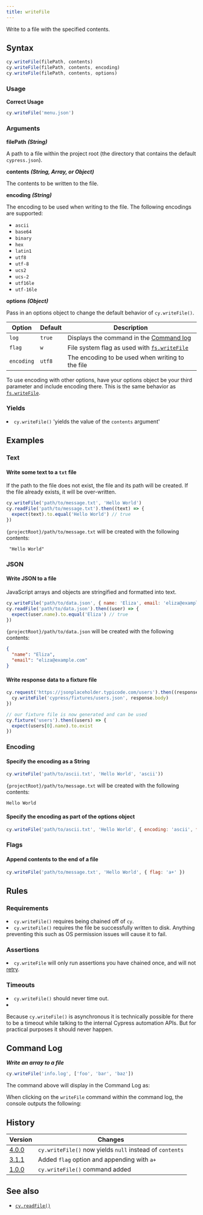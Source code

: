 ```yaml
---
title: writeFile
---
```


Write to a file with the specified contents.

## Syntax

```javascript
cy.writeFile(filePath, contents)
cy.writeFile(filePath, contents, encoding)
cy.writeFile(filePath, contents, options)
```

### Usage

**<Icon name="check-circle" color="green"></Icon> Correct Usage**

```javascript
cy.writeFile('menu.json')
```

### Arguments

**<Icon name="angle-right"></Icon> filePath** ***(String)***

A path to a file within the project root (the directory that contains the default `cypress.json`).

**<Icon name="angle-right"></Icon> contents** ***(String, Array, or Object)***

The contents to be written to the file.

**<Icon name="angle-right"></Icon> encoding**  ***(String)***

The encoding to be used when writing to the file. The following encodings are supported:

* `ascii`
* `base64`
* `binary`
* `hex`
* `latin1`
* `utf8`
* `utf-8`
* `ucs2`
* `ucs-2`
* `utf16le`
* `utf-16le`

**<Icon name="angle-right"></Icon> options**  ***(Object)***

Pass in an options object to change the default behavior of `cy.writeFile()`.

Option | Default | Description
--- | --- | ---
`log` | `true` | Displays the command in the [Command log](/guides/core-concepts/test-runner#Command-Log)
`flag` | `w` | File system flag as used with [`fs.writeFile`](https://nodejs.org/api/fs.html#fs_file_system_flags)
`encoding` | `utf8` | The encoding to be used when writing to the file

<Alert type="info">


To use encoding with other options, have your options object be your third parameter and include encoding there. This is the same behavior as [`fs.writeFile`](https://nodejs.org/api/fs.html#fs_fs_writefile_file_data_options_callback).

</Alert>

### Yields [<Icon name="question-circle"/>](introduction-to-cypress#Subject-Management)

<List><li>`cy.writeFile()` 'yields the value of the <code>contents</code> argument' </li></List>

## Examples

### Text

#### Write some text to a `txt` file

If the path to the file does not exist, the file and its path will be created. If the file already exists, it will be over-written.

```javascript
cy.writeFile('path/to/message.txt', 'Hello World')
cy.readFile('path/to/message.txt').then((text) => {
  expect(text).to.equal('Hello World') // true
})
```

`{projectRoot}/path/to/message.txt` will be created with the following contents:

```text
 "Hello World"
```

### JSON

#### Write JSON to a file

JavaScript arrays and objects are stringified and formatted into text.

```javascript
cy.writeFile('path/to/data.json', { name: 'Eliza', email: 'eliza@example.com' })
cy.readFile('path/to/data.json').then((user) => {
  expect(user.name).to.equal('Eliza') // true
})
```

`{projectRoot}/path/to/data.json` will be created with the following contents:

```json
{
  "name": "Eliza",
  "email": "eliza@example.com"
}
```

#### Write response data to a fixture file

```javascript
cy.request('https://jsonplaceholder.typicode.com/users').then((response) => {
  cy.writeFile('cypress/fixtures/users.json', response.body)
})

// our fixture file is now generated and can be used
cy.fixture('users').then((users) => {
  expect(users[0].name).to.exist
})
```

### Encoding

#### Specify the encoding as a String

```javascript
cy.writeFile('path/to/ascii.txt', 'Hello World', 'ascii'))
```

`{projectRoot}/path/to/message.txt` will be created with the following contents:

```text
Hello World
```

#### Specify the encoding as part of the options object

```javascript
cy.writeFile('path/to/ascii.txt', 'Hello World', { encoding: 'ascii', flag: 'a+' })
```

### Flags

#### Append contents to the end of a file

```javascript
cy.writeFile('path/to/message.txt', 'Hello World', { flag: 'a+' })
```

## Rules

### Requirements [<Icon name="question-circle"/>](introduction-to-cypress#Chains-of-Commands)

<List><li>`cy.writeFile()` requires being chained off of `cy`.</li><li>`cy.writeFile()` requires the file be successfully written to disk. Anything preventing this such as OS permission issues will cause it to fail.</li></List>

### Assertions [<Icon name="question-circle"/>](introduction-to-cypress#Assertions)

<List><li>`cy.writeFile` will only run assertions you have chained once, and will not [retry](/guides/core-concepts/retry-ability).</li></List>

### Timeouts [<Icon name="question-circle"/>](introduction-to-cypress#Timeouts)

<List><li>`cy.writeFile()` should never time out.</li><li><Alert type="warning">


Because `cy.writeFile()` is asynchronous it is technically possible for there to be a timeout while talking to the internal Cypress automation APIs. But for practical purposes it should never happen.

</Alert></li></List>

## Command Log

***Write an array to a file***

```javascript
cy.writeFile('info.log', ['foo', 'bar', 'baz'])
```

The command above will display in the Command Log as:

<DocsImage src="/img/api/writefile/write-data-to-system-file-for-testing.png" alt="Command Log writeFile" ></DocsImage>

When clicking on the `writeFile` command within the command log, the console outputs the following:

<DocsImage src="/img/api/writefile/console-log-shows-contents-written-to-file.png" alt="Console Log writeFile" ></DocsImage>

## History

Version | Changes
--- | ---
[4.0.0](/guides/references/changelog#4-0-0) | `cy.writeFile()` now yields `null` instead of `contents`
[3.1.1](/guides/references/changelog#3-1-1) | Added `flag` option and appending with `a+`
[1.0.0](/guides/references/changelog#1.0.0) | `cy.writeFile()` command added

## See also

- [`cy.readFile()`](/api/commands/readfile)

